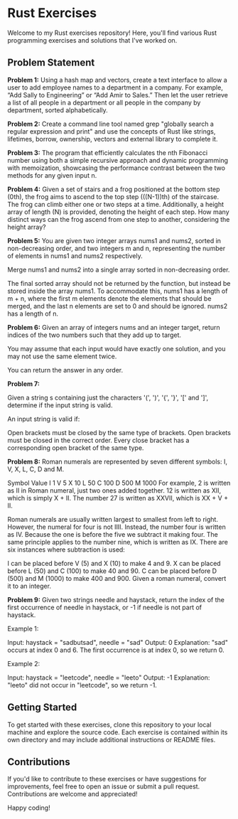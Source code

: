 # Rust Exercises

Welcome to my Rust exercises repository! Here, you'll find various Rust programming exercises and solutions that I've worked on.

## Problem Statement

**Problem 1:**
Using a hash map and vectors, create a text interface to allow a user to add employee names to a department in a company. For example, “Add Sally to Engineering” or “Add Amir to Sales.” Then let the user retrieve a list of all people in a department or all people in the company by department, sorted alphabetically.

**Problem 2:**
Create a command line tool named grep "globally search a regular expression and print" and use the concepts of Rust like strings, lifetimes, borrow, ownership, vectors and external library to complete it.

**Problem 3:**
The program that efficiently calculates the nth Fibonacci number using both a simple recursive approach and dynamic programming with memoization, showcasing the performance contrast between the two methods for any given input n.

**Problem 4:**
Given a set of stairs and a frog positioned at the bottom step (0th), the frog aims to ascend to the top step (\((N-1)\)th) of the staircase. The frog can climb either one or two steps at a time. Additionally, a height array of length \(N\) is provided, denoting the height of each step. How many distinct ways can the frog ascend from one step to another, considering the height array?

**Problem 5:**
You are given two integer arrays nums1 and nums2, sorted in non-decreasing order, and two integers m and n, representing the number of elements in nums1 and nums2 respectively.

Merge nums1 and nums2 into a single array sorted in non-decreasing order.

The final sorted array should not be returned by the function, but instead be stored inside the array nums1. To accommodate this, nums1 has a length of m + n, where the first m elements denote the elements that should be merged, and the last n elements are set to 0 and should be ignored. nums2 has a length of n.

**Problem 6:**
Given an array of integers nums and an integer target, return indices of the two numbers such that they add up to target.

You may assume that each input would have exactly one solution, and you may not use the same element twice.

You can return the answer in any order.

**Problem 7:**

Given a string s containing just the characters '(', ')', '{', '}', '[' and ']', determine if the input string is valid.

An input string is valid if:

Open brackets must be closed by the same type of brackets.
Open brackets must be closed in the correct order.
Every close bracket has a corresponding open bracket of the same type.

**Problem 8:**
Roman numerals are represented by seven different symbols: I, V, X, L, C, D and M.

Symbol Value
I 1
V 5
X 10
L 50
C 100
D 500
M 1000
For example, 2 is written as II in Roman numeral, just two ones added together. 12 is written as XII, which is simply X + II. The number 27 is written as XXVII, which is XX + V + II.

Roman numerals are usually written largest to smallest from left to right. However, the numeral for four is not IIII. Instead, the number four is written as IV. Because the one is before the five we subtract it making four. The same principle applies to the number nine, which is written as IX. There are six instances where subtraction is used:

I can be placed before V (5) and X (10) to make 4 and 9.
X can be placed before L (50) and C (100) to make 40 and 90.
C can be placed before D (500) and M (1000) to make 400 and 900.
Given a roman numeral, convert it to an integer.

**Problem 9:**
Given two strings needle and haystack, return the index of the first occurrence of needle in haystack, or -1 if needle is not part of haystack.

Example 1:

Input: haystack = "sadbutsad", needle = "sad"
Output: 0
Explanation: "sad" occurs at index 0 and 6.
The first occurrence is at index 0, so we return 0.

Example 2:

Input: haystack = "leetcode", needle = "leeto"
Output: -1
Explanation: "leeto" did not occur in "leetcode", so we return -1.

## Getting Started

To get started with these exercises, clone this repository to your local machine and explore the source code. Each exercise is contained within its own directory and may include additional instructions or README files.

## Contributions

If you'd like to contribute to these exercises or have suggestions for improvements, feel free to open an issue or submit a pull request. Contributions are welcome and appreciated!

Happy coding!
